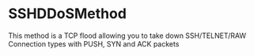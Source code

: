 # SSHDDoSMethod
This method is a TCP flood allowing you to take down SSH/TELNET/RAW Connection types with PUSH, SYN and ACK packets
